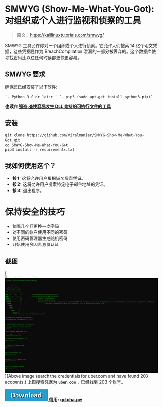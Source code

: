 # SMWYG (Show-Me-What-You-Got):对组织或个人进行监视和侦察的工具

> 原文：<https://kalilinuxtutorials.com/smwyg/>

SMWYG 工具允许你对一个组织或个人进行侦察。它允许人们搜索 14 亿个明文凭据，这些凭据是作为 BreachCompilation 泄漏的一部分被丢弃的。这个数据库使寻找密码比以往任何时候都更快更容易。

## **SMWYG 要求**

确保您已经安装了以下软件:

```
`- Python 3.0 or later.` `- pip3 (sudo apt-get install python3-pip)`
```

**也读作 [强盗:查找容易发生 DLL 劫持的可执行文件的工具](https://kalilinuxtutorials.com/robber-dll-hijacking/)**

## **安装**

```
git clone https://github.com/Viralmaniar/SMWYG-Show-Me-What-You-Got.git
cd SMWYG-Show-Me-What-You-Got
pip3 install -r requirements.txt
```

## 我如何使用这个？

*   **按 1:** 这将允许用户根据域名搜索凭证。
*   **按 2:** 这将允许用户搜索特定电子邮件地址的凭证。
*   **按 3:** 退出程序。

# **保持安全的技巧**

*   每隔几个月更换一次密码
*   对不同的帐户使用不同的密码
*   使用密码管理器生成随机密码
*   开始使用多因素身份认证

## **截图**

[![](img//4b15121df1be776e5bb802f89fb3a4be.png)](Above image search the credentials for uber.com and have found 203 accounts.) 上图搜索凭据为 **`uber.com`** ，已经找到 203 个账号。

[![](img//d861a9096555aeb1980fc054015933d7.png) ](https://github.com/Viralmaniar/SMWYG-Show-Me-What-You-Got) **信用:** [**gotcha.pw**](http://gotcha.pw)